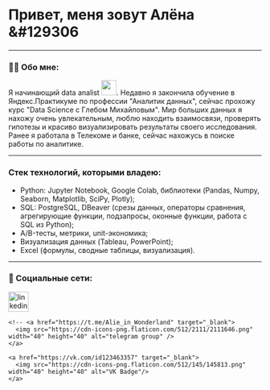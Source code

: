 
# Привет, меня зовут Алёна &#129306

---

### :man_technologist: Обо мне:

Я начинающий data analist <img src="https://media.giphy.com/media/cmCEsJZHYBPels360q/giphy.gif" width="30px">. 
Недавно я закончила обучение в Яндекс.Практикуме по профессии "Аналитик данных", сейчас прохожу курс "Data Science с Глебом Михайловым". Мир больших данных я нахожу очень увлекательным, 
люблю находить взаимосвязи, проверять гипотезы и красиво визуализировать результаты своего исследования. Ранее я работала в Телекоме и банке, сейчас нахожусь в поиске работы по аналитике.

---

### Стек технологий, которыми владею:

- Python: Jupyter Notebook, Google Colab, библиотеки (Pandas, Numpy, Seaborn, Matplotlib, SciPy, Plotly);
- SQL: PostgreSQL, DBeaver (срезы данных, операторы сравнения, агрегирующие функции, подзапросы, оконные функции, работа с SQL из Python);
- A/B-тесты, метрики, unit-экономика;
- Визуализация данных (Tableau, PowerPoint);
- Excel (формулы, сводные таблицы, визуализация).

---

### 🤝 Социальные сети:

<div id="badges">
    <a href="https://www.linkedin.com/in/alena-kiseleva-5b9110250/" target="_blank">
      <img src="https://cdn-icons-png.flaticon.com/512/2504/2504799.png" width="40" height="40" alt="linkedin" />
    </a>
    
    <!-- <a href="https://t.me/Alie_in_Wonderland" target="_blank">
      <img src="https://cdn-icons-png.flaticon.com/512/2111/2111646.png" width="40" height="40" alt="telegram group" />
    </a>
    
    <a href="https://vk.com/id123463357" target="_blank">
      <img src="https://cdn-icons-png.flaticon.com/512/145/145813.png" width="40" height="40" alt="VK Badge"/>
    </a>
  </div>
